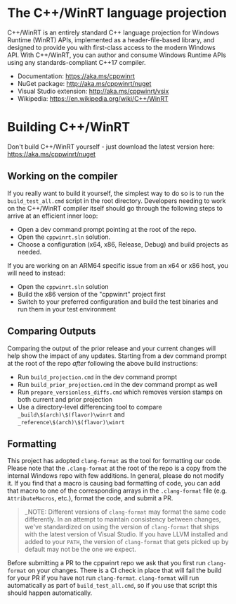 # The C++/WinRT language projection

C++/WinRT is an entirely standard C++ language projection for Windows Runtime (WinRT) APIs, implemented as a header-file-based library, and designed to provide you with first-class access to the modern Windows API. With C++/WinRT, you can author and consume Windows Runtime APIs using any standards-compliant C++17 compiler.

* Documentation: https://aka.ms/cppwinrt
* NuGet package: http://aka.ms/cppwinrt/nuget
* Visual Studio extension: http://aka.ms/cppwinrt/vsix
* Wikipedia: https://en.wikipedia.org/wiki/C++/WinRT

# Building C++/WinRT

Don't build C++/WinRT yourself - just download the latest version here: https://aka.ms/cppwinrt/nuget

## Working on the compiler

If you really want to build it yourself, the simplest way to do so is to run the `build_test_all.cmd` script in the root directory. Developers needing to work on the C++/WinRT compiler itself should go through the following steps to arrive at an efficient inner loop:

* Open a dev command prompt pointing at the root of the repo.
* Open the `cppwinrt.sln` solution.
* Choose a configuration (x64, x86, Release, Debug) and build projects as needed.

If you are working on an ARM64 specific issue from an x64 or x86 host, you will need to instead:

* Open the `cppwinrt.sln` solution
* Build the x86 version of the "cppwinrt" project first
* Switch to your preferred configuration and build the test binaries and run them in your test environment

## Comparing Outputs

Comparing the output of the prior release and your current changes will help show the impact of any updates. Starting from
a dev command prompt at the root of the repo _after_ following the above build instructions:

* Run `build_projection.cmd` in the dev command prompt
* Run `build_prior_projection.cmd` in the dev command prompt as well
* Run `prepare_versionless_diffs.cmd` which removes version stamps on both current and prior projection
* Use a directory-level differencing tool to compare `_build\$(arch)\$(flavor)\winrt` and `_reference\$(arch)\$(flavor)\winrt`

## Formatting

This project has adopted `clang-format` as the tool for formatting our code.
Please note that the `.clang-format` at the root of the repo is a copy from the internal Windows repo with few additions.
In general, please do not modify it.
If you find that a macro is causing bad formatting of code, you can add that macro to one of the corresponding arrays in the `.clang-format` file (e.g. `AttributeMacros`, etc.), format the code, and submit a PR.

> _NOTE: Different versions of `clang-format` may format the same code differently.
In an attempt to maintain consistency between changes, we've standardized on using the version of `clang-format` that ships with the latest version of Visual Studio.
If you have LLVM installed and added to your `PATH`, the version of `clang-format` that gets picked up by default may not be the one we expect.

Before submitting a PR to the cppwinrt repo we ask that you first run `clang-format` on your changes.
There is a CI check in place that will fail the build for your PR if you have not run `clang-format`.
`clang-format` will run automatically as part of `build_test_all.cmd`, so if you use that script this
should happen automatically.
